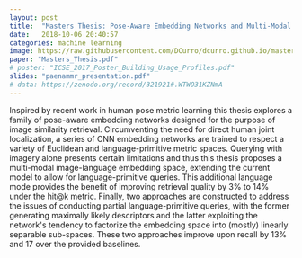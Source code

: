 ```yaml
---
layout: post
title:  "Masters Thesis: Pose-Aware Embedding Networks and Multi-Modal Image-Language Retrieval"
date:   2018-10-06 20:40:57
categories: machine learning
image: https://raw.githubusercontent.com/DCurro/dcurro.github.io/master/_assets/query_examples_pb_and_mask.png
paper: "Masters_Thesis.pdf"
# poster: "ICSE_2017_Poster_Building_Usage_Profiles.pdf"
slides: "paenammr_presentation.pdf"
# data: https://zenodo.org/record/321921#.WTWO31KZNmA
---
```

Inspired by recent work in human pose metric learning this thesis explores a family of pose-aware embedding networks designed for the purpose of image similarity retrieval. Circumventing the need for direct human joint localization, a series of CNN embedding networks are trained to respect a variety of Euclidean and language-primitive metric spaces. Querying with imagery alone presents certain limitations and thus this thesis proposes a multi-modal image-language embedding space, extending the current model to allow for language-primitive queries. This additional language mode provides the benefit of improving retrieval quality by 3% to 14% under the hit@k metric. Finally, two approaches are constructed to address the issues of conducting partial language-primitive queries, with the former generating maximally likely descriptors and the latter exploiting the network's tendency to factorize the embedding space into (mostly) linearly separable sub-spaces. These two approaches improve upon recall by 13% and $17%$ over the provided baselines.